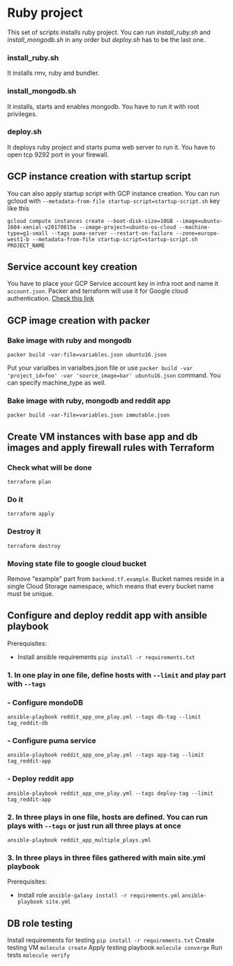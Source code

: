 # Ruby project

This set of scripts installs ruby project.
You can run *install_ruby.sh* and *install_mongodb.sh* in any order but *deploy.sh* has to be the last one.

### install_ruby.sh
It installs rmv, ruby and bundler.

### install_mongodb.sh
It installs, starts and enables mongodb. You have to run it with root privileges.

### deploy.sh
It deploys ruby project and starts puma web server to run it. You have to open tcp 9292 port in your firewall.


## GCP instance creation with startup script
You can also apply startup script with GCP instance creation. You can run gcloud with `--metadata-from-file startup-script=startup-script.sh` key like this
```
gcloud compute instances create --boot-disk-size=10GB --image=ubuntu-1604-xenial-v20170815a --image-project=ubuntu-os-cloud --machine-type=g1-small --tags puma-server --restart-on-failure --zone=europe-west1-b --metadata-from-file startup-script=startup-script.sh PROJECT_NAME
```

## Service account key creation
You have to place your GCP Service account key in infra root and name it `account.json`. Packer and terraform will use it for Google cloud authentication.
 [Check this link](https://cloud.google.com/iam/docs/creating-managing-service-account-keys)

## GCP image creation with packer
### Bake image with ruby and mongodb
`packer build -var-file=variables.json ubuntu16.json`

Put your varialbes in varialbes.json file or use `packer build -var 'project_id=foo' -var 'source_image=bar' ubuntu16.json` command.
You can specify machine_type as well.

### Bake image with ruby, mongodb and reddit app
`packer build -var-file=variables.json immutable.json`

## Create VM instances with base app and db images and apply firewall rules with Terraform
### Check what will be done
`terraform plan`
### Do it
`terraform apply`
### Destroy it
`terraform destroy`

### Moving state file to google cloud bucket
Remove "example" part from `backend.tf.example`. Bucket names reside in a single Cloud Storage namespace, which means that every bucket name must be unique.

## Configure and deploy reddit app with ansible playbook
Prerequisites:
- Install ansible requirements `pip install -r requirements.txt`
### 1. In one play in one file, define hosts with `--limit` and play part with `--tags`
###   - Configure mondoDB
`ansible-playbook reddit_app_one_play.yml --tags db-tag --limit tag_reddit-db`
###   - Configure puma service
`ansible-playbook reddit_app_one_play.yml --tags app-tag --limit tag_reddit-app`
###   - Deploy reddit app
`ansible-playbook reddit_app_one_play.yml --tags deploy-tag --limit tag_reddit-app`
### 2. In three plays in one file, hosts are defined. You can run plays with `--tags` or just run all three plays at once
`ansible-playbook reddit_app_multiple_plays.yml`
### 3. In three plays in three files gathered with main site.yml playbook
Prerequisites:
- Install role `ansible-galaxy install -r requirements.yml`
`ansible-playbook site.yml`
## DB role testing
Install requirements for testing
`pip install -r requirements.txt`
Create testing VM
`molecule create`
Apply testing playbook
`molecule converge`
Run tests
`molecule verify`
